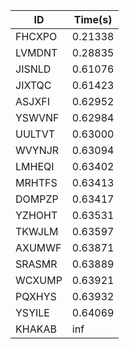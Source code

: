 |ID|Time(s)|
|-|-|
|FHCXPO|0.21338|
|LVMDNT|0.28835|
|JISNLD|0.61076|
|JIXTQC|0.61423|
|ASJXFI|0.62952|
|YSWVNF|0.62984|
|UULTVT|0.63000|
|WVYNJR|0.63094|
|LMHEQI|0.63402|
|MRHTFS|0.63413|
|DOMPZP|0.63417|
|YZHOHT|0.63531|
|TKWJLM|0.63597|
|AXUMWF|0.63871|
|SRASMR|0.63889|
|WCXUMP|0.63921|
|PQXHYS|0.63932|
|YSYILE|0.64069|
|KHAKAB|inf|
